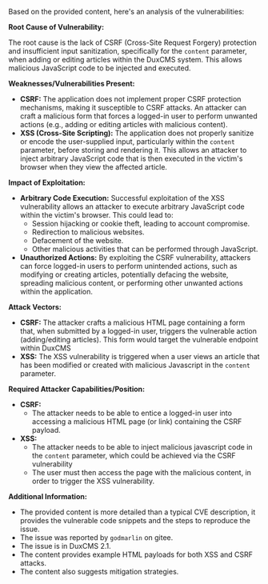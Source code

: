 Based on the provided content, here's an analysis of the vulnerabilities:

**Root Cause of Vulnerability:**

The root cause is the lack of CSRF (Cross-Site Request Forgery) protection and insufficient input sanitization, specifically for the `content` parameter, when adding or editing articles within the DuxCMS system. This allows malicious JavaScript code to be injected and executed.

**Weaknesses/Vulnerabilities Present:**

*   **CSRF:** The application does not implement proper CSRF protection mechanisms, making it susceptible to CSRF attacks. An attacker can craft a malicious form that forces a logged-in user to perform unwanted actions (e.g., adding or editing articles with malicious content).
*   **XSS (Cross-Site Scripting):** The application does not properly sanitize or encode the user-supplied input, particularly within the `content` parameter, before storing and rendering it. This allows an attacker to inject arbitrary JavaScript code that is then executed in the victim's browser when they view the affected article.

**Impact of Exploitation:**

*   **Arbitrary Code Execution:** Successful exploitation of the XSS vulnerability allows an attacker to execute arbitrary JavaScript code within the victim's browser. This could lead to:
    *   Session hijacking or cookie theft, leading to account compromise.
    *   Redirection to malicious websites.
    *   Defacement of the website.
    *   Other malicious activities that can be performed through JavaScript.
*   **Unauthorized Actions:** By exploiting the CSRF vulnerability, attackers can force logged-in users to perform unintended actions, such as modifying or creating articles, potentially defacing the website, spreading malicious content, or performing other unwanted actions within the application.

**Attack Vectors:**

*   **CSRF:** The attacker crafts a malicious HTML page containing a form that, when submitted by a logged-in user, triggers the vulnerable action (adding/editing articles). This form would target the vulnerable endpoint within DuxCMS
*   **XSS:** The XSS vulnerability is triggered when a user views an article that has been modified or created with malicious Javascript in the `content` parameter.

**Required Attacker Capabilities/Position:**

*   **CSRF:**
    *   The attacker needs to be able to entice a logged-in user into accessing a malicious HTML page (or link) containing the CSRF payload.
*   **XSS:**
    *   The attacker needs to be able to inject malicious javascript code in the `content` parameter, which could be achieved via the CSRF vulnerability
    *  The user must then access the page with the malicious content, in order to trigger the XSS vulnerability.

**Additional Information:**

* The provided content is more detailed than a typical CVE description, it provides the vulnerable code snippets and the steps to reproduce the issue.
*   The issue was reported by `godmarlin` on gitee.
*  The issue is in DuxCMS 2.1.
*  The content provides example HTML payloads for both XSS and CSRF attacks.
*  The content also suggests mitigation strategies.